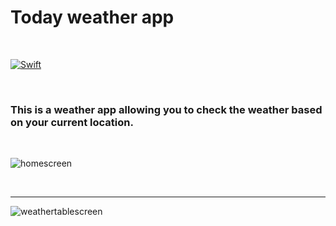 # Today weather app

</br>

[![Swift](https://img.shields.io/badge/Swift-5.0-orange.svg?style=flat)](https://swift.org/)

</br>


### This is a weather app allowing you to check the weather based on your current location.

</br>

![homescreen](https://user-images.githubusercontent.com/67967349/151760923-8a19d171-4c97-44a5-8201-5eca5f76ecb4.jpg)

</br>

---


![weathertablescreen](https://user-images.githubusercontent.com/67967349/151760965-cc689d6c-ea2c-4566-bb3a-c50be47391ec.jpg)
